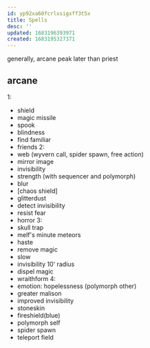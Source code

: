 ```yaml
---
id: yp92xa60fcrlxsigxff3t5x
title: Spells
desc: ''
updated: 1683196393971
created: 1683195327371
---
```


generally, arcane peak later than priest

## arcane
1:
- shield
- magic missile
- spook
- blindness
- find familiar
- friends
2:
- web (wyvern call, spider spawn, free action)
- mirror image
- invisibility
- strength (with sequencer and polymorph)
- blur
- [chaos shield]
- glitterdust
- detect invisibility
- resist fear
- horror
3:
- skull trap
- melf's minute meteors
- haste
- remove magic
- slow
- invisibility 10' radius
- dispel magic
- wraithform
4:
- emotion: hopelessness (polymorph other)
- greater malison
- improved invisibility
- stoneskin
- fireshield(blue)
- polymorph self
- spider spawn
- teleport field
